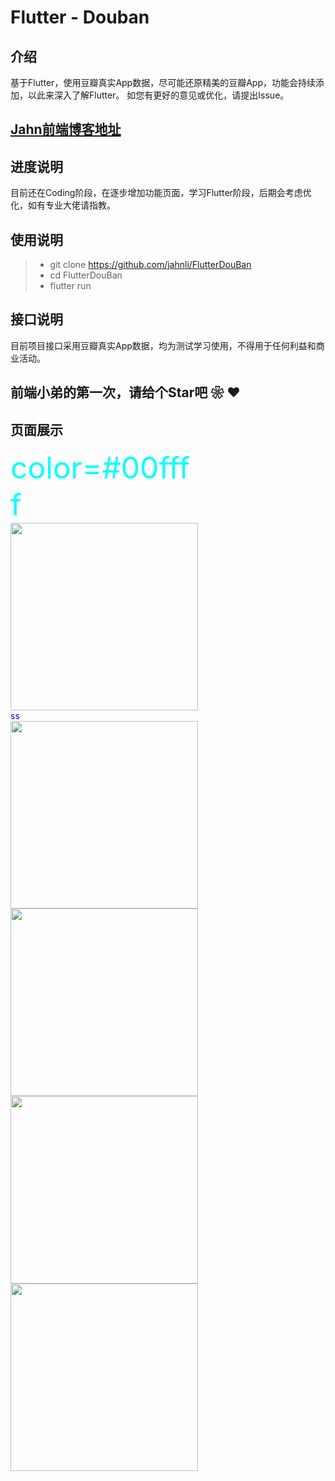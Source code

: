 # Flutter -  Douban

## 介绍
基于Flutter，使用豆瓣真实App数据，尽可能还原精美的豆瓣App，功能会持续添加，以此来深入了解Flutter。
如您有更好的意见或优化，请提出Issue。


## [Jahn前端博客地址](http://www.jahnli.cn)

## 进度说明
目前还在Coding阶段，在逐步增加功能页面，学习Flutter阶段，后期会考虑优化，如有专业大佬请指教。

## 使用说明

> * git clone https://github.com/jahnli/FlutterDouBan
> * cd FlutterDouBan
> * flutter run

## 接口说明
目前项目接口采用豆瓣真实App数据，均为测试学习使用，不得用于任何利益和商业活动。

## 前端小弟的第一次，请给个Star吧 ❀  ❤

## 页面展示
<div style='width:300px;display:inline-block'>
  <font color=#00ffff size=72>color=#00ffff</font>
  <img src='https://github.com/jahnli/readme/blob/master/flutter_douban/movie.gif' width='300px'></img>
</div>
    <div style="width: 300px;display: inline-block;color: blue;">
      ss
    </div>
 <img src='https://github.com/jahnli/readme/blob/master/flutter_douban/movie_detail.gif' width='300px'></img>   <img src='https://github.com/jahnli/readme/blob/master/flutter_douban/movie_hot_detail.gif' width='300px'></img><img src='https://github.com/jahnli/readme/blob/master/flutter_douban/movie_show_detail.gif' width='300px'></img><img src='https://github.com/jahnli/readme/blob/master/flutter_douban/movie_top_week_praise.gif' width='300px'></img>

